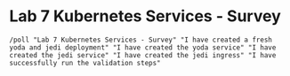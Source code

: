 # Lab 7 Kubernetes Services - Survey

```
/poll "Lab 7 Kubernetes Services - Survey" "I have created a fresh yoda and jedi deployment" "I have created the yoda service" "I have created the jedi service" "I have created the jedi ingress" "I have successfully run the validation steps"
```
